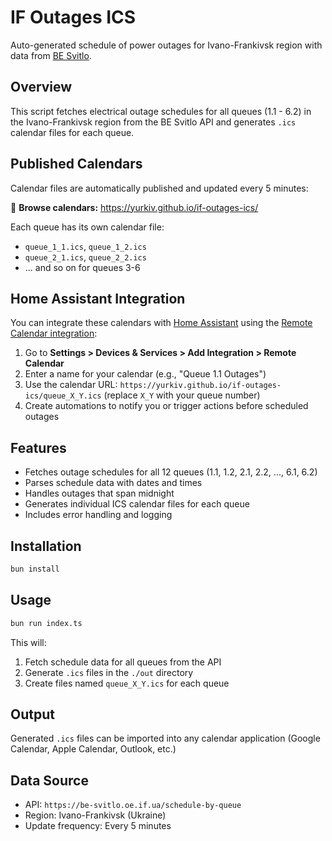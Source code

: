 # IF Outages ICS

Auto-generated schedule of power outages for Ivano-Frankivsk region with data from [BE Svitlo](https://be-svitlo.oe.if.ua).

## Overview

This script fetches electrical outage schedules for all queues (1.1 - 6.2) in the Ivano-Frankivsk region from the BE Svitlo API and generates `.ics` calendar files for each queue.

## Published Calendars

Calendar files are automatically published and updated every 5 minutes:

📅 **Browse calendars:** https://yurkiv.github.io/if-outages-ics/

Each queue has its own calendar file:
- `queue_1_1.ics`, `queue_1_2.ics`
- `queue_2_1.ics`, `queue_2_2.ics`
- ... and so on for queues 3-6

## Home Assistant Integration

You can integrate these calendars with [Home Assistant](https://www.home-assistant.io/) using the [Remote Calendar integration](https://www.home-assistant.io/integrations/remote_calendar/):

1. Go to **Settings > Devices & Services > Add Integration > Remote Calendar**
2. Enter a name for your calendar (e.g., "Queue 1.1 Outages")
3. Use the calendar URL: `https://yurkiv.github.io/if-outages-ics/queue_X_Y.ics` (replace `X_Y` with your queue number)
4. Create automations to notify you or trigger actions before scheduled outages


## Features

- Fetches outage schedules for all 12 queues (1.1, 1.2, 2.1, 2.2, ..., 6.1, 6.2)
- Parses schedule data with dates and times
- Handles outages that span midnight
- Generates individual ICS calendar files for each queue
- Includes error handling and logging

## Installation

```bash
bun install
```

## Usage

```bash
bun run index.ts
```

This will:
1. Fetch schedule data for all queues from the API
2. Generate `.ics` files in the `./out` directory
3. Create files named `queue_X_Y.ics` for each queue

## Output

Generated `.ics` files can be imported into any calendar application (Google Calendar, Apple Calendar, Outlook, etc.)

## Data Source

- API: `https://be-svitlo.oe.if.ua/schedule-by-queue`
- Region: Ivano-Frankivsk (Ukraine)
- Update frequency: Every 5 minutes
